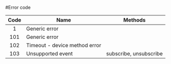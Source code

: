 #Error code

| Code | Name                           | Methods
|:----:|--------------------------------|-----------------------
| 1    | Generic error                  |
| 101  | Generic error                  |
| 102  | Timeout - device method error  |
| 103  | Unsupported event              | subscribe, unsubscribe